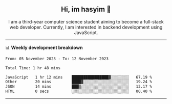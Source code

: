 <h2 align="center"> Hi, im hasyim 👋 </h2>

<p align="center"> I am a third-year computer science student aiming to become a full-stack web developer. Currently, I am interested in backend development using JavaScript. </p>

---

<!--
**hasyimashari/hasyimashari** is a ✨ _special_ ✨ repository because its `README.md` (this file) appears on your GitHub profile.

Here are some ideas to get you started:

- 🔭 I’m currently working on ...
- 🌱 I’m currently learning ...
- 👯 I’m looking to collaborate on ...
- 🤔 I’m looking for help with ...
- 💬 Ask me about ...
- 📫 How to reach me: ...
- 😄 Pronouns: ...
- ⚡ Fun fact: ...
-->

📊 **Weekly development breakdown**

<!--START_SECTION:waka-->

```txt
From: 05 November 2023 - To: 12 November 2023

Total Time: 1 hr 48 mins

JavaScript   1 hr 12 mins    ████████████████▓░░░░░░░░   67.19 %
Other        20 mins         ████▓░░░░░░░░░░░░░░░░░░░░   19.24 %
JSON         14 mins         ███▒░░░░░░░░░░░░░░░░░░░░░   13.17 %
HTML         0 secs          ░░░░░░░░░░░░░░░░░░░░░░░░░   00.40 %
```

<!--END_SECTION:waka-->

---
